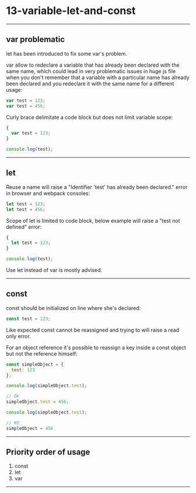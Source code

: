 # 13-variable-let-and-const

***

## var problematic

let has been introduced to fix some var's problem.

var allow to redeclare a variable that has already been declared with the same name, which could lead in very problematic issues in huge js file when you don't remember that a variable with a particular name has already been declared and you redeclare it with the same name for a different usage:

```js
var test = 123;
var test = 456;
```

Curly brace delimitate a code block but does not limit variable scope:

```js
{
  var test = 123;
}

console.log(test);
```

***

## let

Reuse a name will raise a "Identifier 'test' has already been declared." error in browser and webpack consoles:

```js
let test = 123;
let test = 456;
```

Scope of let is limited to code block, below example will raise a "test not defined" error:

```js
{
  let test = 123;
}

console.log(test);
```

Use let instead of var is mostly advised.

***

## const

const should be initialized on line where she's declared:

```js
const test = 123;
```

Like expected const cannot be reassigned and trying to will raise a read only error.

For an object reference it's possible to reassign a key inside a const object but not the reference himself:

```js
const simpleObject = {
  test: 123
};

console.log(simpleObject.test);

// OK
simpleObject.test = 456;

console.log(simpleObject.test);

// KO
simpleObject = 456
```

***

## Priority order of usage

1. const  
2. let  
3. var

***
